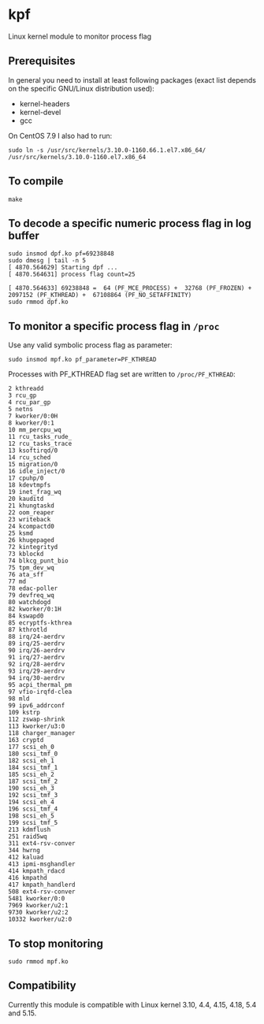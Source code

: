 # kpf
Linux kernel module to monitor process flag
## Prerequisites

In general you need to install at least following packages (exact list depends on the specific GNU/Linux distribution used):

- kernel-headers
- kernel-devel
- gcc

On CentOS 7.9 I also had to run:
```
sudo ln -s /usr/src/kernels/3.10.0-1160.66.1.el7.x86_64/ /usr/src/kernels/3.10.0-1160.el7.x86_64

```

## To compile
```
make
```
## To decode a specific numeric process flag in log buffer
```
sudo insmod dpf.ko pf=69238848
sudo dmesg | tail -n 5
[ 4870.564629] Starting dpf ... 
[ 4870.564631] process flag count=25

[ 4870.564633] 69238848 =  64 (PF_MCE_PROCESS) +  32768 (PF_FROZEN) +  2097152 (PF_KTHREAD) +  67108864 (PF_NO_SETAFFINITY)
sudo rmmod dpf.ko
```

## To monitor a specific process flag in `/proc` 

Use any valid symbolic process flag as parameter:
```
sudo insmod mpf.ko pf_parameter=PF_KTHREAD
```
Processes with PF_KTHREAD flag set are written to `/proc/PF_KTHREAD`:

```Monitoring process flags
2 kthreadd 
3 rcu_gp 
4 rcu_par_gp 
5 netns 
7 kworker/0:0H 
8 kworker/0:1 
10 mm_percpu_wq 
11 rcu_tasks_rude_ 
12 rcu_tasks_trace 
13 ksoftirqd/0 
14 rcu_sched 
15 migration/0 
16 idle_inject/0 
17 cpuhp/0 
18 kdevtmpfs 
19 inet_frag_wq 
20 kauditd 
21 khungtaskd 
22 oom_reaper 
23 writeback 
24 kcompactd0 
25 ksmd 
26 khugepaged 
72 kintegrityd 
73 kblockd 
74 blkcg_punt_bio 
75 tpm_dev_wq 
76 ata_sff 
77 md 
78 edac-poller 
79 devfreq_wq 
80 watchdogd 
82 kworker/0:1H 
84 kswapd0 
85 ecryptfs-kthrea 
87 kthrotld 
88 irq/24-aerdrv 
89 irq/25-aerdrv 
90 irq/26-aerdrv 
91 irq/27-aerdrv 
92 irq/28-aerdrv 
93 irq/29-aerdrv 
94 irq/30-aerdrv 
95 acpi_thermal_pm 
97 vfio-irqfd-clea 
98 mld 
99 ipv6_addrconf 
109 kstrp 
112 zswap-shrink 
113 kworker/u3:0 
118 charger_manager 
163 cryptd 
177 scsi_eh_0 
180 scsi_tmf_0 
182 scsi_eh_1 
184 scsi_tmf_1 
185 scsi_eh_2 
187 scsi_tmf_2 
190 scsi_eh_3 
192 scsi_tmf_3 
194 scsi_eh_4 
196 scsi_tmf_4 
198 scsi_eh_5 
199 scsi_tmf_5 
213 kdmflush 
251 raid5wq 
311 ext4-rsv-conver 
344 hwrng 
412 kaluad 
413 ipmi-msghandler 
414 kmpath_rdacd 
416 kmpathd 
417 kmpath_handlerd 
508 ext4-rsv-conver 
5481 kworker/0:0 
7969 kworker/u2:1 
9730 kworker/u2:2 
10332 kworker/u2:0 
```
## To stop monitoring
```
sudo rmmod mpf.ko 
```
## Compatibility
Currently this module is compatible with Linux kernel 3.10, 4.4, 4.15, 4.18, 5.4 and 5.15.
